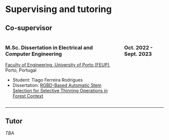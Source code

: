 # Supervising and tutoring

## Co-supervisor 

<div style="display: flex;">
  <div style="flex-grow: 1;">
    <p><h3><b>M.Sc. Dissertation in Electrical and Computer Engineering</b></h3></p>
    <p><a href="https://www.fe.up.pt" target="_blank">Faculty of Engineering, University of Porto (FEUP)</a>, Porto, Portugal</p>
    <ul>  
      <li>Student: Tiago Ferreira Rodrigues</li>
      <li>Dissertation: <a href="https://hdl.handle.net/10216/153364" target="_blank">RGBD-Based Automatic Stem Selection for Selective Thinning Operations in Forest Context</a></li>
  </div>
  <div style="width: 250px; margin-left: 20px;">
    <p><h3>Oct. 2022 - Sept. 2023</h3></p>
  </div>
</div>


____


## Tutor

_TBA_
